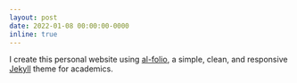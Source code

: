 ```yaml
---
layout: post
date: 2022-01-08 00:00:00-0000
inline: true
---
```


I create this personal website using [al-folio](https://github.com/alshedivat/al-folio), a simple, clean, and responsive [Jekyll](https://jekyllrb.com/) theme for academics.

